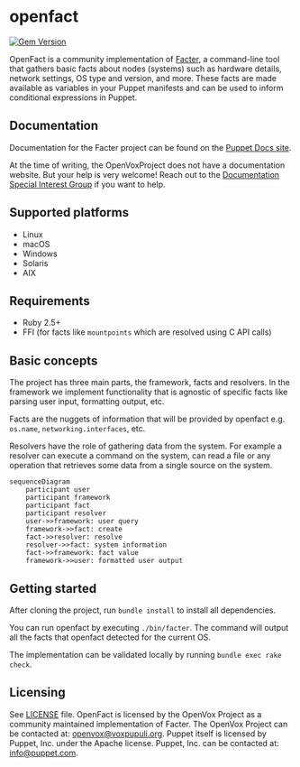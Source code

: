 # openfact

[![Gem Version](https://badge.fury.io/rb/openfact.svg)](https://badge.fury.io/rb/openfact)

OpenFact is a community implementation of [Facter](https://github.com/puppetlabs/facter/), a command-line tool that gathers basic facts about nodes (systems)
such as hardware details, network settings, OS type and version, and more.
These facts are made available as variables in your Puppet manifests and can be
used to inform conditional expressions in Puppet.

## Documentation

Documentation for the Facter project can be found on the [Puppet Docs
site](https://puppet.com/docs/puppet/latest/facter.html).

At the time of writing, the OpenVoxProject does not have a documentation website.
But your help is very welcome!
Reach out to the [Documentation Special Interest Group](https://github.com/voxpupuli/community-triage/wiki/SIG.Documentation) if you want to help.

## Supported platforms
* Linux
* macOS
* Windows
* Solaris
* AIX

## Requirements
* Ruby 2.5+
* FFI (for facts like `mountpoints` which are resolved using C API calls)

## Basic concepts
The project has three main parts, the framework, facts and resolvers.
In the framework we implement functionality that is agnostic of specific facts like parsing user input, formatting output, etc.

Facts are the nuggets of information that will be provided by openfact e.g. `os.name`, `networking.interfaces`, etc.

Resolvers have the role of gathering data from the system.
For example a resolver can execute a command on the system, can read a file or any operation that retrieves some data from a single source on the system.

```mermaid
sequenceDiagram
    participant user
    participant framework
    participant fact
    participant resolver
    user->>framework: user query
    framework->>fact: create
    fact->>resolver: resolve
    resolver->>fact: system information
    fact->>framework: fact value
    framework->>user: formatted user output
````

## Getting started
After cloning the project, run `bundle install` to install all dependencies.

You can run openfact by executing `./bin/facter`.
The command will output all the facts that openfact detected for the current OS.

The implementation can be validated locally by running `bundle exec rake check`.

## Licensing
See [LICENSE](LICENSE) file.
OpenFact is licensed by the OpenVox Project as a community maintained implementation of Facter.
The OpenVox Project can be contacted at: openvox@voxpupuli.org.
Puppet itself is licensed by Puppet, Inc. under the Apache license.
Puppet, Inc. can be contacted at: info@puppet.com.
